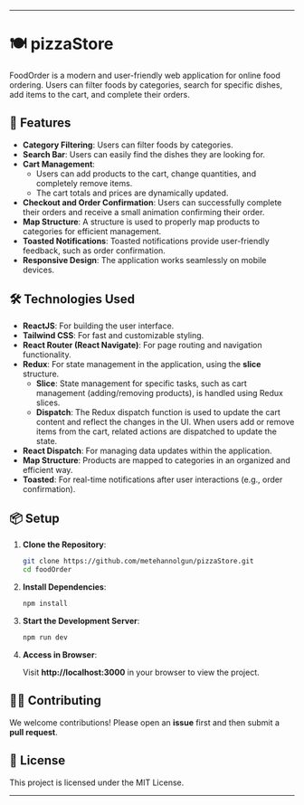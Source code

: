 

---

# 🍽️ pizzaStore

FoodOrder is a modern and user-friendly web application for online food ordering. Users can filter foods by categories, search for specific dishes, add items to the cart, and complete their orders.

## 🚀 Features

- **Category Filtering**: Users can filter foods by categories.
- **Search Bar**: Users can easily find the dishes they are looking for.
- **Cart Management**: 
  - Users can add products to the cart, change quantities, and completely remove items.
  - The cart totals and prices are dynamically updated.
- **Checkout and Order Confirmation**: Users can successfully complete their orders and receive a small animation confirming their order.
- **Map Structure**: A structure is used to properly map products to categories for efficient management.
- **Toasted Notifications**: Toasted notifications provide user-friendly feedback, such as order confirmation.
- **Responsive Design**: The application works seamlessly on mobile devices.

## 🛠️ Technologies Used

- **ReactJS**: For building the user interface.
- **Tailwind CSS**: For fast and customizable styling.
- **React Router (React Navigate)**: For page routing and navigation functionality.
- **Redux**: For state management in the application, using the **slice** structure.
  - **Slice**: State management for specific tasks, such as cart management (adding/removing products), is handled using Redux slices.
  - **Dispatch**: The Redux dispatch function is used to update the cart content and reflect the changes in the UI. When users add or remove items from the cart, related actions are dispatched to update the state.
- **React Dispatch**: For managing data updates within the application.
- **Map Structure**: Products are mapped to categories in an organized and efficient way.
- **Toasted**: For real-time notifications after user interactions (e.g., order confirmation).

## 📦 Setup

1. **Clone the Repository**:

   ```bash
   git clone https://github.com/metehannolgun/pizzaStore.git
   cd foodOrder
   ```

2. **Install Dependencies**:

   ```bash
   npm install
   ```

3. **Start the Development Server**:

   ```bash
   npm run dev
   ```

4. **Access in Browser**:

   Visit **http://localhost:3000** in your browser to view the project.

## 🧑‍💻 Contributing

We welcome contributions! Please open an **issue** first and then submit a **pull request**.

## 📄 License

This project is licensed under the MIT License.

---

